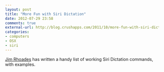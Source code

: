 ```yaml
---
layout: post
title: "More Fun with Siri Dictation"
date: 2012-07-29 23:58
comments: true
external-url: http://blog.crushapps.com/2011/10/more-fun-with-siri-dictation/
categories: 
- computers
- OSX
- siri
---
```

[Jim Rhoades][source] has written a handy list of working Siri Dictation commands, with examples.

[source]: http://blog.crushapps.com/2011/10/more-fun-with-siri-dictation/
